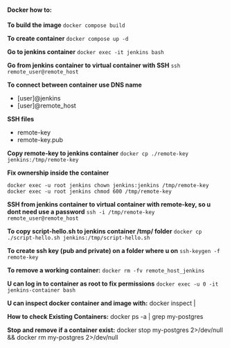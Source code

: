 #### Docker how to:

**To build the image**
`docker compose build`

**To create container**
`docker compose up -d`

**Go to jenkins container**
`docker exec -it jenkins bash`

**Go from jenkins container to virtual container with SSH**
`ssh remote_user@remote_host`

**To connect between container use DNS name**
- [user]@jenkins
- [user]@remote_host

**SSH files**
- remote-key
- remote-key.pub

**Copy remote-key to jenkins container**
`docker cp ./remote-key jenkins:/tmp/remote-key`

**Fix ownership inside the container**
```
docker exec -u root jenkins chown jenkins:jenkins /tmp/remote-key
docker exec -u root jenkins chmod 600 /tmp/remote-key
```

**SSH from jenkins container to virtual container with remote-key, so u dont need use a password**
`ssh -i /tmp/remote-key remote_user@remote_host`

**To copy script-hello.sh to jenkins container /tmp/ folder**
`docker cp ./script-hello.sh jenkins:/tmp/script-hello.sh`

**To create ssh key (pub and private) on a folder where u on**
`ssh-keygen -f remote-key`

**To remove a working container:**
`docker rm -fv remote_host_jenkins`

**U can log in to container as root to fix permissions**
`docker exec -u 0 -it jenkins-container bash`

**U can inspect docker container and image with:**
docker inspect <contanerName> | <imageName>

**How to check Existing Containers:**
docker ps -a | grep my-postgres

**Stop and remove if a container exist:**
docker stop my-postgres 2>/dev/null && docker rm my-postgres 2>/dev/null